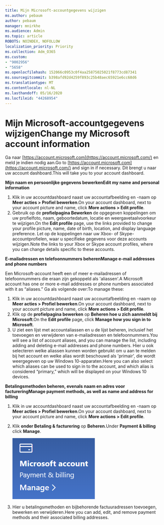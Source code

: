 ```yaml
---
title: Mijn Microsoft-accountgegevens wijzigen
ms.author: pebaum
author: pebaum
manager: mnirkhe
ms.audience: Admin
ms.topic: article
ROBOTS: NOINDEX, NOFOLLOW
localization_priority: Priority
ms.collection: Adm_O365
ms.custom:
- "9002956"
- "5658"
ms.openlocfilehash: 152066c0953c0f4aa25875025021f8773cd87341
ms.sourcegitcommit: b398afd92d4259f893c25b48aec65921e6cc68d6
ms.translationtype: MT
ms.contentlocale: nl-NL
ms.lasthandoff: 05/16/2020
ms.locfileid: "44268954"
---
```

# <a name="change-my-microsoft-account-information"></a><span data-ttu-id="cecf7-102">Mijn Microsoft-accountgegevens wijzigen</span><span class="sxs-lookup"><span data-stu-id="cecf7-102">Change my Microsoft account information</span></span>

<span data-ttu-id="cecf7-103">Ga naar [https://account.microsoft.com](https://account.microsoft.com/) en meld je indien nodig aan.</span><span class="sxs-lookup"><span data-stu-id="cecf7-103">Go to [https://account.microsoft.com](https://account.microsoft.com/) and sign in if necessary.</span></span> <span data-ttu-id="cecf7-104">Dit brengt u naar uw account dashboard.</span><span class="sxs-lookup"><span data-stu-id="cecf7-104">This will take you to your account dashboard.</span></span>  

<span data-ttu-id="cecf7-105">**Mijn naam en persoonlijke gegevens bewerken**</span><span class="sxs-lookup"><span data-stu-id="cecf7-105">**Edit my name and personal information**</span></span>

1. <span data-ttu-id="cecf7-106">Klik in uw accountdashboard naast uw accountafbeelding en -naam op **Meer acties > Profiel bewerken**.</span><span class="sxs-lookup"><span data-stu-id="cecf7-106">On your account dashboard, next to your account picture and name, click **More actions > Edit profile**.</span></span>
2. <span data-ttu-id="cecf7-107">Gebruik op de **profielpagina Bewerken** de opgegeven koppelingen om uw profielfoto, naam, geboortedatum, locatie en weergavetaalvoorkeur te wijzigen.</span><span class="sxs-lookup"><span data-stu-id="cecf7-107">On the **Edit profile** page, use the links provided to change your profile picture, name, date of birth, location, and display language preference.</span></span> <span data-ttu-id="cecf7-108">Let op de koppelingen naar uw Xbox- of Skype-accountprofielen, waar u specifieke gegevens voor deze accounts wijzigen.</span><span class="sxs-lookup"><span data-stu-id="cecf7-108">Note the links to your Xbox or Skype account profiles, where you can change details specific to these accounts.</span></span>

<span data-ttu-id="cecf7-109">**E-mailadressen en telefoonnummers beheren**</span><span class="sxs-lookup"><span data-stu-id="cecf7-109">**Manage e-mail addresses and phone numbers**</span></span>

<span data-ttu-id="cecf7-110">Een Microsoft-account heeft een of meer e-mailadressen of telefoonnummers die eraan zijn gekoppeld als 'aliassen'.</span><span class="sxs-lookup"><span data-stu-id="cecf7-110">A Microsoft account has one or more e-mail addresses or phone numbers associated with it as “aliases.”</span></span> <span data-ttu-id="cecf7-111">Ga als volgende over:</span><span class="sxs-lookup"><span data-stu-id="cecf7-111">To manage these:</span></span>

1. <span data-ttu-id="cecf7-112">Klik in uw accountdashboard naast uw accountafbeelding en -naam op **Meer acties > Profiel bewerken**.</span><span class="sxs-lookup"><span data-stu-id="cecf7-112">On your account dashboard, next to your account picture and name, click **More actions > Edit profile**.</span></span>
2. <span data-ttu-id="cecf7-113">Klik op de **profielpagina bewerken** op **Beheren hoe u zich aanmeldt bij Microsoft**.</span><span class="sxs-lookup"><span data-stu-id="cecf7-113">On the **Edit profile** page, click **Manage how you sign in to Microsoft**.</span></span> 
3. <span data-ttu-id="cecf7-114">U ziet een lijst met accountaliassen en u de lijst beheren, inclusief het toevoegen en verwijderen van e-mailadressen en telefoonnummers.</span><span class="sxs-lookup"><span data-stu-id="cecf7-114">You will see a list of account aliases, and you can manage the list, including adding and deleting e-mail addresses and phone numbers.</span></span> <span data-ttu-id="cecf7-115">Hier u ook selecteren welke aliassen kunnen worden gebruikt om u aan te melden bij het account en welke alias wordt beschouwd als 'primair', die wordt weergegeven op uw Windows 10-apparaten.</span><span class="sxs-lookup"><span data-stu-id="cecf7-115">Here you can also select which aliases can be used to sign in to the account, and which alias is considered “primary,” which will be displayed on your Windows 10 devices.</span></span>

<span data-ttu-id="cecf7-116">**Betalingsmethoden beheren, evenals naam en adres voor facturering**</span><span class="sxs-lookup"><span data-stu-id="cecf7-116">**Manage payment methods, as well as name and address for billing**</span></span> 

1. <span data-ttu-id="cecf7-117">Klik in uw accountdashboard naast uw accountafbeelding en -naam op **Meer acties > Profiel bewerken**.</span><span class="sxs-lookup"><span data-stu-id="cecf7-117">On your account dashboard, next to your account picture and name, click **More actions > Edit profile**.</span></span>
2. <span data-ttu-id="cecf7-118">Klik **onder Betaling & facturering** op **Beheren**.</span><span class="sxs-lookup"><span data-stu-id="cecf7-118">Under **Payment & billing** click **Manage**.</span></span>

    ![Betaling en facturering beheren](media/manage-account.png)

3. <span data-ttu-id="cecf7-120">Hier u betalingsmethoden en bijbehorende factuuradressen toevoegen, bewerken en verwijderen.</span><span class="sxs-lookup"><span data-stu-id="cecf7-120">Here you can add, edit, and remove payment methods and their associated billing addresses.</span></span> 
